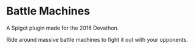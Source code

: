 # Battle Machines

A Spigot plugin made for the 2016 Devathon.

Ride around massive battle machines to fight it out with your opponents.